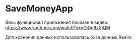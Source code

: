 # SaveMoneyApp

Весь функционал приложения показан в видео: https://www.youtube.com/watch?v=yOiDg9xXjQM

Для хранения данных использовалась база данных Realm.
